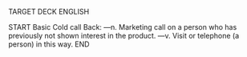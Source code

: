 TARGET DECK
ENGLISH

START
Basic
Cold call
Back: —n. Marketing call on a person who has previously not shown interest in the product. —v. Visit or telephone (a person) in this way.
END
